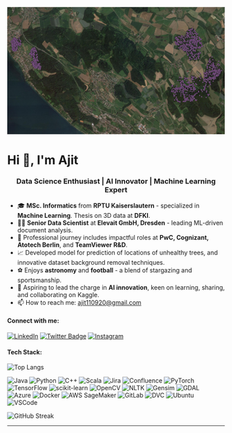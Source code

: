 
<img src="https://github.com/ajits-github/ajits-github/blob/10df30c4a023d6f6d05ef691bb801b0825f1c858/Geopoints_png_jpeg.PNG" alt="GeoData Analysis" title="Predicition of unhealthy trees" width="800"/>

# Hi 👋, I'm Ajit

<h3 align="center">Data Science Enthusiast | AI Innovator | Machine Learning Expert </h3>

- 🎓 **MSc. Informatics** from **RPTU Kaiserslautern** - specialized in **Machine Learning**. Thesis on 3D data at **DFKI**.
- 👨‍💼 **Senior Data Scientist** at **Elevait GmbH, Dresden** - leading ML-driven document analysis.
- 🏢 Professional journey includes impactful roles at **PwC, Cognizant, Atotech Berlin**, and **TeamViewer R&D**.
- 📈 Developed model for prediction of locations of unhealthy trees, and innovative dataset background removal techniques.
- ⚽ Enjoys **astronomy** and **football** - a blend of stargazing and sportsmanship.
- 🎯 Aspiring to lead the charge in **AI innovation**, keen on learning, sharing, and collaborating on Kaggle.
- 📫 How to reach me: ajit110920@gmail.com

#### Connect with me:
[![LinkedIn](https://img.shields.io/badge/LinkedIn-0077B5?style=for-the-badge&logo=linkedin&logoColor=white)](https://www.linkedin.com/in/ajit-kumar-ak)
[![Twitter Badge](https://img.shields.io/badge/X-000000?style=for-the-badge&logo=x&logoColor=white)](https://twitter.com/ajit_kumar_ak)
[![Instagram](https://img.shields.io/badge/Instagram-E4405F?style=for-the-badge&logo=instagram&logoColor=white)](https://www.instagram.com/kajit_ak)


#### Tech Stack:
![Top Langs](https://github-readme-stats.vercel.app/api/top-langs/?username=ajits-github&layout=compact)

![Java](https://img.shields.io/badge/Java-%23ED8B00.svg?style=flat-square&logo=java&logoColor=white)
![Python](https://img.shields.io/badge/Python-%233776AB.svg?style=flat-square&logo=python&logoColor=white)
![C++](https://img.shields.io/badge/C++-%2300599C.svg?style=flat-square&logo=c%2B%2B&logoColor=white)
![Scala](https://img.shields.io/badge/Scala-%23DC322F.svg?style=flat-square&logo=scala&logoColor=white)
![Jira](https://img.shields.io/badge/Jira-%230A0FFF.svg?style=flat-square&logo=jira&logoColor=white)
![Confluence](https://img.shields.io/badge/Confluence-%23172B4D.svg?style=flat-square&logo=confluence&logoColor=white)
![PyTorch](https://img.shields.io/badge/PyTorch-%23EE4C2C.svg?style=flat-square&logo=pytorch&logoColor=white)
![TensorFlow](https://img.shields.io/badge/TensorFlow-%23FF6F00.svg?style=flat-square&logo=tensorflow&logoColor=white)
![scikit-learn](https://img.shields.io/badge/scikitlearn-%23F7931E.svg?style=flat-square&logo=scikit-learn&logoColor=white)
![OpenCV](https://img.shields.io/badge/OpenCV-%23white.svg?style=flat-square&logo=opencv&logoColor=green)
![NLTK](https://img.shields.io/badge/NLTK-3776AB?style=flat-square&logo=nltk&logoColor=white)
![Gensim](https://img.shields.io/badge/Gensim-1F425F?style=flat-square&logo=gensim&logoColor=white)
![GDAL](https://img.shields.io/badge/GDAL-1F425F?style=flat-square&logo=gdal&logoColor=white)
![Azure](https://img.shields.io/badge/Azure-%230072C6.svg?style=flat-square&logo=microsoftazure&logoColor=white)
![Docker](https://img.shields.io/badge/Docker-%232496ED.svg?style=flat-square&logo=docker&logoColor=white)
![AWS SageMaker](https://img.shields.io/badge/AWS%20SageMaker-FF9900?style=flat-square&logo=amazon-aws&logoColor=white)
![GitLab](https://img.shields.io/badge/GitLab-%23FCA121.svg?style=flat-square&logo=gitlab&logoColor=white)
![DVC](https://img.shields.io/badge/DVC-945DD6?style=flat-square&logo=dvc&logoColor=white)
![Ubuntu](https://img.shields.io/badge/Ubuntu-%23E95420.svg?style=flat-square&logo=ubuntu&logoColor=white)
![VSCode](https://img.shields.io/badge/Visual%20Studio%20Code-007ACC?style=flat-square&logo=visual-studio-code&logoColor=white)


![GitHub Streak](https://github-readme-streak-stats.herokuapp.com/?user=ajits-github)

---
